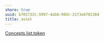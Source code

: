 ```yaml
---
share: true
uuid: b701732c-5997-4ab6-90dc-21f3e6f81384
title: asset
---
```

[Concepts.list.token](/undefined)